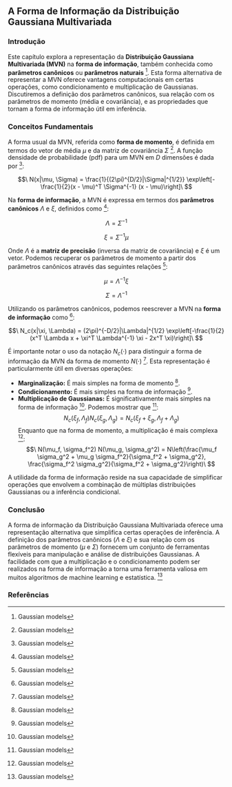 ## A Forma de Informação da Distribuição Gaussiana Multivariada

### Introdução
Este capítulo explora a representação da **Distribuição Gaussiana Multivariada (MVN)** na **forma de informação**, também conhecida como **parâmetros canônicos** ou **parâmetros naturais** [^1]. Esta forma alternativa de representar a MVN oferece vantagens computacionais em certas operações, como condicionamento e multiplicação de Gaussianas. Discutiremos a definição dos parâmetros canônicos, sua relação com os parâmetros de momento (média e covariância), e as propriedades que tornam a forma de informação útil em inferência.

### Conceitos Fundamentais

A forma usual da MVN, referida como **forma de momento**, é definida em termos do vetor de média $\mu$ e da matriz de covariância $\Sigma$ [^1]. A função densidade de probabilidade (pdf) para um MVN em $D$ dimensões é dada por [^1]:

$$\
N(x|\mu, \Sigma) = \frac{1}{(2\pi)^{D/2}|\Sigma|^{1/2}} \exp\left[-\frac{1}{2}(x - \mu)^T \Sigma^{-1} (x - \mu)\right]\
$$

Na **forma de informação**, a MVN é expressa em termos dos **parâmetros canônicos** $\Lambda$ e $\xi$, definidos como [^1]:

$$\
\Lambda = \Sigma^{-1}\
$$

$$\
\xi = \Sigma^{-1} \mu\
$$

Onde $\Lambda$ é a **matriz de precisão** (inversa da matriz de covariância) e $\xi$ é um vetor. Podemos recuperar os parâmetros de momento a partir dos parâmetros canônicos através das seguintes relações [^1]:

$$\
\mu = \Lambda^{-1} \xi\
$$

$$\
\Sigma = \Lambda^{-1}\
$$

Utilizando os parâmetros canônicos, podemos reescrever a MVN na **forma de informação** como [^1]:

$$\
N_c(x|\xi, \Lambda) = (2\pi)^{-D/2}|\Lambda|^{1/2} \exp\left[-\frac{1}{2}(x^T \Lambda x + \xi^T \Lambda^{-1} \xi - 2x^T \xi)\right]\
$$

É importante notar o uso da notação $N_c(\cdot)$ para distinguir a forma de informação da MVN da forma de momento $N(\cdot)$ [^1]. Esta representação é particularmente útil em diversas operações:

*   **Marginalização:** É mais simples na forma de momento [^1].
*   **Condicionamento:** É mais simples na forma de informação [^1].
*   **Multiplicação de Gaussianas:** É significativamente mais simples na forma de informação [^1]. Podemos mostrar que [^1]:
    $$\
    N_c(\xi_f, \Lambda_f) N_c(\xi_g, \Lambda_g) = N_c(\xi_f + \xi_g, \Lambda_f + \Lambda_g)\
    $$
    Enquanto que na forma de momento, a multiplicação é mais complexa [^1]:
    $$\
    N(\mu_f, \sigma_f^2) N(\mu_g, \sigma_g^2) = N\left(\frac{\mu_f \sigma_g^2 + \mu_g \sigma_f^2}{\sigma_f^2 + \sigma_g^2}, \frac{\sigma_f^2 \sigma_g^2}{\sigma_f^2 + \sigma_g^2}\right)\
    $$

A utilidade da forma de informação reside na sua capacidade de simplificar operações que envolvem a combinação de múltiplas distribuições Gaussianas ou a inferência condicional.

### Conclusão

A forma de informação da Distribuição Gaussiana Multivariada oferece uma representação alternativa que simplifica certas operações de inferência. A definição dos parâmetros canônicos ($\Lambda$ e $\xi$) e sua relação com os parâmetros de momento ($\mu$ e $\Sigma$) fornecem um conjunto de ferramentas flexíveis para manipulação e análise de distribuições Gaussianas. A facilidade com que a multiplicação e o condicionamento podem ser realizados na forma de informação a torna uma ferramenta valiosa em muitos algoritmos de machine learning e estatística. [^1]

### Referências
[^1]: Gaussian models
<!-- END -->